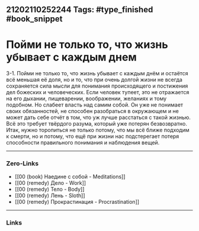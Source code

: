 21202110252244
Tags: #type_finished #book_snippet 
---
# Пойми не только то, что жизнь убывает с каждым днем

 3-1. Пойми не только то, что жизнь убывает с каждым днём и остаётся всё меньшая её доля, но и то, что при очень долгой жизни не всегда сохраняется сила мысли для понимания происходящего и постижения дел божеских и человеческих. Если человек тупеет, это не отражается на его дыхании, пищеварении, воображении, желаниях и тому подобном. Но слабеет власть над самим собой. Он уже не понимает своих обязанностей, не способен разобраться в окружающем и не может дать себе отчёт в том, что уж лучше расстаться с такой жизнью. Всё это требует твёрдого разума, который уже потерян безвозвратно. Итак, нужно торопиться не только потому, что мы всё ближе подходим к смерти, но и потому, что ещё при жизни нас подстерегает потеря способности правильного понимания и наблюдения вещей. 

---
### Zero-Links
 - [[00 (book) Наедине с собой - Meditations]]
 - [[00 (remedy) Дело - Work]]
 - [[00 (remedy) Тело - Body]]
 - [[00 (remedy) Лень - Sloth]]
 - [[00 (remedy) Прокрастинация - Procrastination]]
---
### Links
